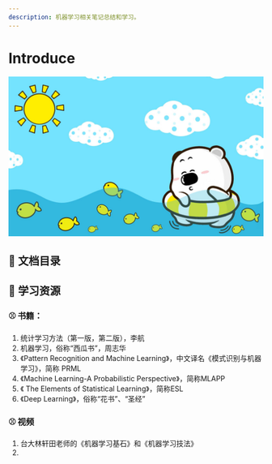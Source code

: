 ```yaml
---
description: 机器学习相关笔记总结和学习。
---
```


# Introduce

![](.gitbook/assets/29.jpg)

## 🏀 文档目录

## 🏀 学习资源

### ⚾ 书籍：

1. 统计学习方法（第一版，第二版），李航
2. 机器学习，俗称“西瓜书”，周志华
3. 《Pattern Recognition and Machine Learning》，中文译名《模式识别与机器学习》，简称 PRML
4. 《Machine Learning-A Probabilistic Perspective》，简称MLAPP
5. 《 The Elements of Statistical Learning》，简称ESL
6. 《Deep Learning》，俗称“花书”、“圣经”

### ⚾ 视频

1. 台大林轩田老师的《机器学习基石》和《机器学习技法》
2. 
